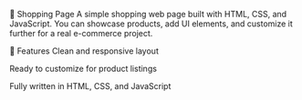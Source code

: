 🛒 Shopping Page
A simple shopping web page built with HTML, CSS, and JavaScript.
You can showcase products, add UI elements, and customize it further for a real e-commerce project.

📄 Features
Clean and responsive layout

Ready to customize for product listings

Fully written in HTML, CSS, and JavaScript 
